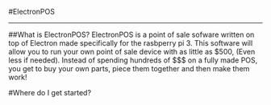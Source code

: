 #ElectronPOS
<hr>

##What is ElectronPOS?
ElectronPOS is a point of sale sofware written on top of Electron made specifically for the rasbperry pi 3. This software will allow you to run your own point of sale device with as little as $500, (Even less if needed). Instead of spending hundreds of $$$ on a fully made POS, you get to buy your own parts, piece them together and then make them work!

#Where do I get started?
